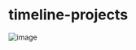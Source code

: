 # timeline-projects
![image](https://github.com/Alkhalaf14Hussain/timeline-projects/assets/128906143/ad612ddd-35d3-413d-aff6-483cdb276073)
